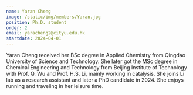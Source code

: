 ```yaml
---
name: Yaran Cheng
image: /static/img/members/Yaran.jpg
position: Ph.D. student
order: 2
email: yaracheng2@cityu.edu.hk
startdate: 2024-04-01
---
```

Yaran Cheng received her BSc degree in Applied Chemistry from Qingdao University of Science and Technology. She later got the MSc degree in Chemical Engineering and Technology from Beijing Institute of Technology with Prof. Q. Wu and Prof. H.S. Li, mainly working in catalysis. She joins Li lab as a research assistant and later a PhD candidate in 2024. She enjoys running and traveling in her leisure time.
